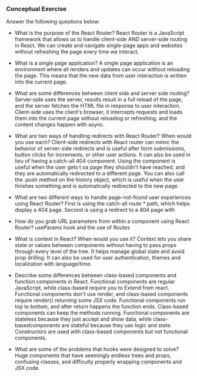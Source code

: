 ### Conceptual Exercise

Answer the following questions below:

- What is the purpose of the React Router?
React Router is a JavaScript framework that allows us to handle client-side AND server-side routing in React. We can create and navigate single-page apps and websites without refreshing the page every time we interact.

- What is a single page application?
A single page application is an environment where all renders and updates can occur without reloading the page. This means that the new data from user interaction is written into the current page.

- What are some differences between client side and server side routing?
Server-side uses the server, results result in a full reload of the page, and the server fetches the HTML file in response to user interaction. Client-side uses the client's browser, it intercepts requests and loads them into the current page without reloading or refreshing, and the content changes happen with async.

- What are two ways of handling redirects with React Router? When would you use each?
Client-side redirects with React router can mimic the behavior of server-side redirects and is useful after form submissions, button clicks for increments, or other user actions. It can also be used in lieu of having a catch-all 404 component. Using the <Redirect> component is useful when the user gets t oa page they shouldn't have reached, and they are automatically redirected to a different page. You can also call the .push method on the history object, which is useful when the user finishes something and is automatically redirected to the new page.

- What are two different ways to handle page-not-found user experiences using React Router? 
First is using the catch-all route * path, which helps display a 404 page. Second is using a redirect to a 404 page with <Navigate to>

- How do you grab URL parameters from within a component using React Router?
useParams hook and the use of Routes

- What is context in React? When would you use it?
Context lets you share state or values between components without having to pass props through every level of the tree. It helps manage global state and avoid prop drilling. It can also be used for user authentication, themes and localization with language/time.

- Describe some differences between class-based components and function
  components in React.
Functional components are regular JavaScript, while class-based require you to Extend from react. Functional components don't use render, and class-based components require render() returning some JSX code. Functional components run top to bottom, and after return happens the function ends. Class-based components can keep the methods running. Functional components are stateless because they just accept and show data, while class-basedcomponents are stateful because they use logic and state. Constructors are used with class-based components but not functional components.

- What are some of the problems that hooks were designed to solve?
Huge components that have seemingly endless trees and props, confusing classes, and difficulty properly wrapping components and JSX code.